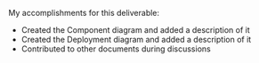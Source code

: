 My accomplishments for this deliverable:
- Created the Component diagram and added a description of it
- Created the Deployment diagram and added a description of it
- Contributed to other documents during discussions